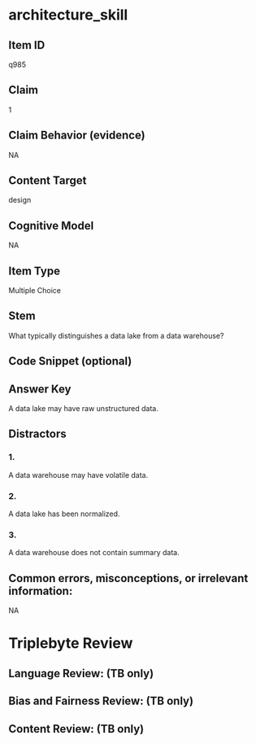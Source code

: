 # architecture_skill

## Item ID
q985

## Claim
1

## Claim Behavior (evidence)
NA

## Content Target
design

## Cognitive Model
NA

## Item Type
Multiple Choice

## Stem
What typically distinguishes a data lake from a data warehouse?

## Code Snippet (optional)


## Answer Key
A data lake may have raw unstructured data.

## Distractors

### 1.
A data warehouse may have volatile data.

### 2.
A data lake has been normalized.

### 3.
A data warehouse does not contain summary data.

## Common errors, misconceptions, or irrelevant information:
NA

# Triplebyte Review


## Language Review: (TB only)


## Bias and Fairness Review: (TB only)


## Content Review: (TB only)

